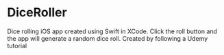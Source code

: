 # DiceRoller
Dice rolling iOS app created using Swift in XCode.
Click the roll button and the app will generate a random dice roll.
Created by following a Udemy tutorial
